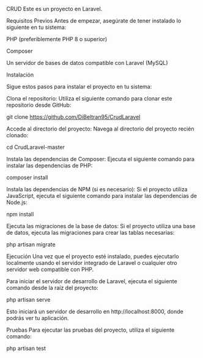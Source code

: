 CRUD
Este es un proyecto en Laravel.

Requisitos Previos
Antes de empezar, asegúrate de tener instalado lo siguiente en tu sistema:

PHP (preferiblemente PHP 8 o superior)

Composer

Un servidor de bases de datos compatible con Laravel (MySQL)

Instalación

Sigue estos pasos para instalar el proyecto en tu sistema:

Clona el repositorio: Utiliza el siguiente comando para clonar este repositorio desde GitHub:

git clone https://github.com/DiBeltran95/CrudLaravel

Accede al directorio del proyecto: Navega al directorio del proyecto recién clonado:

cd CrudLaravel-master

Instala las dependencias de Composer: Ejecuta el siguiente comando para instalar las dependencias de PHP:

composer install

Instala las dependencias de NPM (si es necesario): Si el proyecto utiliza JavaScript, ejecuta el siguiente comando para instalar las dependencias de Node.js:

npm install

Ejecuta las migraciones de la base de datos: Si el proyecto utiliza una base de datos, ejecuta las migraciones para crear las tablas necesarias:

php artisan migrate

Ejecución
Una vez que el proyecto esté instalado, puedes ejecutarlo localmente usando el servidor integrado de Laravel o cualquier otro servidor web compatible con PHP.

Para iniciar el servidor de desarrollo de Laravel, ejecuta el siguiente comando desde la raíz del proyecto:

php artisan serve

Esto iniciará un servidor de desarrollo en http://localhost:8000, donde podrás ver tu aplicación.

Pruebas
Para ejecutar las pruebas del proyecto, utiliza el siguiente comando:

php artisan test
